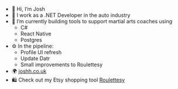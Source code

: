 - 👋 Hi, I’m Josh
- 🚗 I work as a .NET Developer in the auto industry
- 🥋 I’m currently building tools to support martial arts coaches using
  - C#
  - React Native
  - Postgres
- ⚙ In the pipeline:
  - Profile UI refresh
  - Update Datr
  - Small improvements to Roulettesy
- 🌍 [joshh.co.uk](https://www.joshh.co.uk)
- 🛍 Check out my Etsy shopping tool [Roulettesy](https://roulettesy.joshh.co.uk/)
<!---
StalaK/StalaK is a ✨ special ✨ repository because its `README.md` (this file) appears on your GitHub profile.
You can click the Preview link to take a look at your changes.
--->
